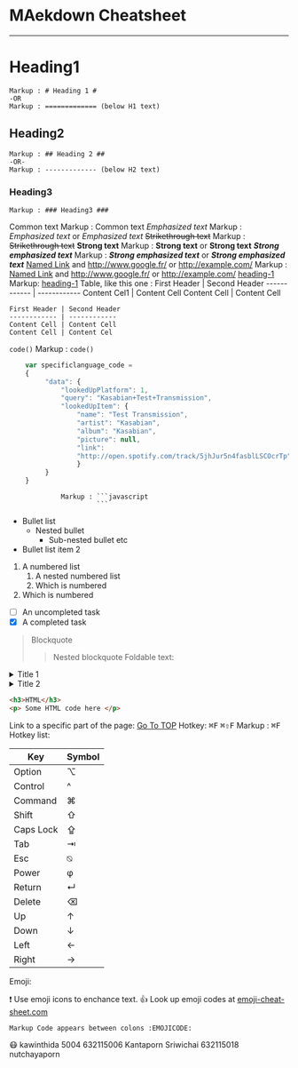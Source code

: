 MAekdown Cheatsheet<a name="Top"></a>
===================

- - - -
# Heading1 #
    Markup : # Heading 1 #
    -OR
    Markup : ============= (below H1 text)
## Heading2 ##
    Markup : ## Heading 2 ##
    -OR-
    Markup : ------------- (below H2 text)
### Heading3 ###
    Markup : ### Heading3 ###
Common text
    Markup : Common text
_Emphasized text_
    Markup : _Emphasized text_ or *Emphasized text*
~~Strikethrough text~~
   Markup : ~~Strikethrough text~~
__Strong text__
    Markup : __Strong text__ or **Strong text** 
___Strong emphasized text___
    Markup : ___Strong emphasized text___ or ***Strong emphasized text***
[Named Link](http://www.google.fr/ "Named link title") and http://www.google.fr/ or <http://example.com/>
    Markup : [Named Link](http://www.google.fr/ "Named link title") and http://www.google.fr/ or <http://example.com/> 
[heading-1](#heading-1 "Goto heading-1")
    Markup: [heading-1](#heading-1 "Goto heading-1") 
Table, like this one :
First Header | Second Header 
------------ | ------------
Content Cel1 | Content Cell 
Content Cell | Content Cell 

```
First Header | Second Header 
------------ | ------------
Content Cell | Content Cell 
Content Cell | Content Cel 
```

`code()`
    Markup : `code()` 
```javascript
    var specificlanguage_code = 
    {
         "data": { 
             "lookedUpPlatform": 1, 
             "query": "Kasabian+Test+Transmission",
             "lookedUpItem": { 
                 "name": "Test Transmission",
                 "artist": "Kasabian", 
                 "album": "Kasabian", 
                 "picture": null, 
                 "link": 
                 "http://open.spotify.com/track/5jhJur5n4fasblLSCOcrTp" 
                 }
         }
    }
``` 
                 Markup : ```javascript
                          ```
* Bullet list 
    * Nested bullet 
        * Sub-nested bullet etc 
* Bullet list item 2 
1. A numbered list 
    1. A nested numbered list 
    2. Which is numbered 
2. Which is numbered

- [ ] An uncompleted task 
- [x] A completed task 

> Blockquote 
>> Nested blockquote 
Foldable text:

<details>
 <summary>Title 1</summary> 
 <p>Content 1 Content 1 Content 1 Content 1 Content 1</p> 
 </details> 
 <details>
  <summary>Title 2</summary>
  <p>Content 2 Content 2 Content 2 Content 2 Content 2</p> 
</details> 

```html
<h3>HTML</h3> 
<p> Some HTML code here </p> 
```

Link to a specific part of the page: 
[Go To TOP](#TOP) 
Hotkey: 
<kbd>⌘F</kbd> 
<kbd>⌘⇧F</kbd> 
    Markup : <kbd>⌘F</kbd> 
Hotkey list: 

| Key | Symbol | 
| --- | --- |
| Option | ⌥ |
| Control | ^ |
| Command | ⌘ |
| Shift | ⇧ |
| Caps Lock | ⇪ |
| Tab | ⇥ |
| Esc | ⍉ |
| Power | φ |
| Return | ↵ |
| Delete | ⌫ |
| Up | ↑ |
| Down | ↓ |
| Left | ← |
| Right | → |

Emoji:

❗ Use emoji icons to enchance text. 👍 Look up emoji codes at
  [emoji-cheat-sheet.com](http://emoji-cheat-sheet.com/)

    Markup Code appears between colons :EMOJICODE:

😷
kawinthida 5004
632115006 Kantaporn Sriwichai
632115018 nutchayaporn
